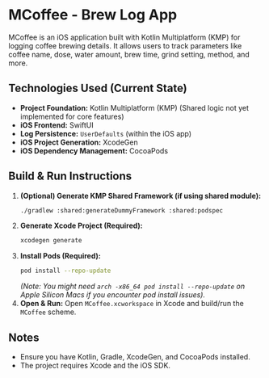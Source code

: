 # MCoffee - Brew Log App

MCoffee is an iOS application built with Kotlin Multiplatform (KMP) for logging coffee brewing details. It allows users to track parameters like coffee name, dose, water amount, brew time, grind setting, method, and more.

## Technologies Used (Current State)

*   **Project Foundation:** Kotlin Multiplatform (KMP) (Shared logic not yet implemented for core features)
*   **iOS Frontend:** SwiftUI
*   **Log Persistence:** `UserDefaults` (within the iOS app)
*   **iOS Project Generation:** XcodeGen
*   **iOS Dependency Management:** CocoaPods

## Build & Run Instructions

1.  **(Optional) Generate KMP Shared Framework (if using shared module):**
    ```bash
    ./gradlew :shared:generateDummyFramework :shared:podspec
    ```
2.  **Generate Xcode Project (Required):**
    ```bash
    xcodegen generate
    ```
3.  **Install Pods (Required):**
    ```bash
    pod install --repo-update
    ```
    *(Note: You might need `arch -x86_64 pod install --repo-update` on Apple Silicon Macs if you encounter pod install issues).*
4.  **Open & Run:** Open `MCoffee.xcworkspace` in Xcode and build/run the `MCoffee` scheme.

## Notes

*   Ensure you have Kotlin, Gradle, XcodeGen, and CocoaPods installed.
*   The project requires Xcode and the iOS SDK.
